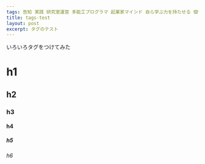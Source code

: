 ```yaml
---
tags: 告知 実践 研究室運営 多能工プログラマ 起業家マインド 自ら学ぶ力を持たせる 個性に合わせて長所を伸ばす 現実社会の問題解決の経験を積ませる
title: tags-test
layout: post
excerpt: タグのテスト
---
```

いろいろタグをつけてみた

# h1
## h2
### h3
#### h4
##### h5
###### h6
